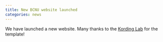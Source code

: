 ```yaml
---
title: New BCNU website launched
categories: news
---
```


We have launched a new website. Many thanks to the [Kording Lab](http://kordinglab.com) for the template!